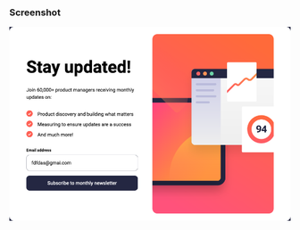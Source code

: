### Screenshot

![](./assets/images/Screenshot%202024-12-06%20at%2022-49-21%20Frontend%20Mentor%20Newsletter%20sign-up%20form%20with%20success%20message.png)
